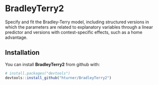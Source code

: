 
<!-- README.md is generated from README.Rmd. Please edit that file -->
BradleyTerry2
=============

Specify and fit the Bradley-Terry model, including structured versions in which the parameters are related to explanatory variables through a linear predictor and versions with contest-specific effects, such as a home advantage.

Installation
------------

You can install **BradleyTerry2** from github with:

``` r
# install.packages("devtools")
devtools::install_github("hturner/BradleyTerry2")
```
